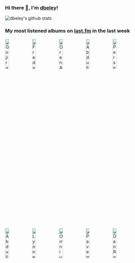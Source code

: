 ### Hi there 👋, I'm [dbeley](https://dbeley.ovh/en)!

![dbeley's github stats](https://github-readme-stats.vercel.app/api?username=dbeley)

### My most listened albums on [last.fm](https://www.last.fm/user/d_beley) in the last week

[<img src='https://lastfm.freetls.fastly.net/i/u/300x300/1a9f1a24a07ee6031ee76f0bdc175625.jpg' width='16%' height='16%' alt='Gojira - From Mars to Sirius'>](https://www.last.fm/music/gojira/from%2bmars%2bto%2bsirius)&nbsp;
[<img src='https://lastfm.freetls.fastly.net/i/u/300x300/95458e99e834eee83bf469b5fc283289.jpg' width='16%' height='16%' alt='Fred again.. - Actual Life 3 (January 1 - September 9 2022)'>](https://www.last.fm/music/fred%2bagain../actual%2blife%2b3%2b%2528january%2b1%2b-%2bseptember%2b9%2b2022%2529)&nbsp;
[<img src='https://lastfm.freetls.fastly.net/i/u/300x300/7e0087bd464349c3c9e498d709dbb1e8.jpg' width='16%' height='16%' alt='Oren Ambarchi - Grapes From the Estate'>](https://www.last.fm/music/oren%2bambarchi/grapes%2bfrom%2bthe%2bestate)&nbsp;
[<img src='https://lastfm.freetls.fastly.net/i/u/300x300/5147e4921562e177b43112ba0f1a8f33.jpg' width='16%' height='16%' alt='Abdullah Ibrahim Trio - Cape Town Revisited'>](https://www.last.fm/music/abdullah%2bibrahim%2btrio/cape%2btown%2brevisited)&nbsp;
[<img src='https://lastfm.freetls.fastly.net/i/u/300x300/da4bcb19d3d0dbfae5b5723204d90585.jpg' width='16%' height='16%' alt='Persefone - Metanoia'>](https://www.last.fm/music/persefone/metanoia)&nbsp;
<br>
[<img src='https://lastfm.freetls.fastly.net/i/u/300x300/c452bba6c421ef41aa45af7672d0811f.jpg' width='16%' height='16%' alt='Abdullah Ibrahim - African Piano'>](https://www.last.fm/music/abdullah%2bibrahim/african%2bpiano)&nbsp;
[<img src='https://lastfm.freetls.fastly.net/i/u/300x300/842c078a18394098c0c93ea799aac150.jpg' width='16%' height='16%' alt='Lynne Arriale Trio - Inspiration'>](https://www.last.fm/music/lynne%2barriale%2btrio/inspiration)&nbsp;
[<img src='https://lastfm.freetls.fastly.net/i/u/300x300/328215484bfc7a7e6f0b9366c06b6bd1.jpg' width='16%' height='16%' alt='Omnium Gatherum - The Burning Cold'>](https://www.last.fm/music/omnium%2bgatherum/the%2bburning%2bcold)&nbsp;
[<img src='https://lastfm.freetls.fastly.net/i/u/300x300/ead4f04137d745d688927af54e297578.jpg' width='16%' height='16%' alt='Pavement - Terror Twilight'>](https://www.last.fm/music/pavement/terror%2btwilight)&nbsp;
[<img src='https://lastfm.freetls.fastly.net/i/u/300x300/fe2df42f9da61c2e4fe97e017e4f2271.jpg' width='16%' height='16%' alt='Dan Romer - Maniac'>](https://www.last.fm/music/dan%2bromer/maniac)&nbsp;
<br>
